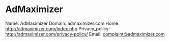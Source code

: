 
# AdMaximizer

Name: AdMaximizer
Domain: admaximizer.com
Home: http://admaximizer.com/index.php
Privacy_policy: http://admaximizer.com/privacy-policy/
Email: complaint@admaximizer.com
